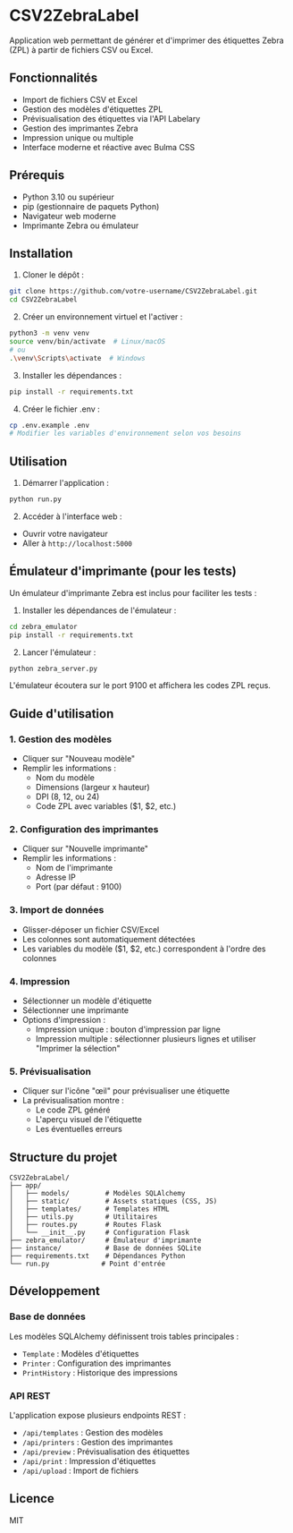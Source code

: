 # CSV2ZebraLabel

Application web permettant de générer et d'imprimer des étiquettes Zebra (ZPL) à partir de fichiers CSV ou Excel.

## Fonctionnalités

- Import de fichiers CSV et Excel
- Gestion des modèles d'étiquettes ZPL
- Prévisualisation des étiquettes via l'API Labelary
- Gestion des imprimantes Zebra
- Impression unique ou multiple
- Interface moderne et réactive avec Bulma CSS

## Prérequis

- Python 3.10 ou supérieur
- pip (gestionnaire de paquets Python)
- Navigateur web moderne
- Imprimante Zebra ou émulateur

## Installation

1. Cloner le dépôt :
```bash
git clone https://github.com/votre-username/CSV2ZebraLabel.git
cd CSV2ZebraLabel
```

2. Créer un environnement virtuel et l'activer :
```bash
python3 -m venv venv
source venv/bin/activate  # Linux/macOS
# ou
.\venv\Scripts\activate  # Windows
```

3. Installer les dépendances :
```bash
pip install -r requirements.txt
```

4. Créer le fichier .env :
```bash
cp .env.example .env
# Modifier les variables d'environnement selon vos besoins
```

## Utilisation

1. Démarrer l'application :
```bash
python run.py
```

2. Accéder à l'interface web :
- Ouvrir votre navigateur
- Aller à `http://localhost:5000`

## Émulateur d'imprimante (pour les tests)

Un émulateur d'imprimante Zebra est inclus pour faciliter les tests :

1. Installer les dépendances de l'émulateur :
```bash
cd zebra_emulator
pip install -r requirements.txt
```

2. Lancer l'émulateur :
```bash
python zebra_server.py
```

L'émulateur écoutera sur le port 9100 et affichera les codes ZPL reçus.

## Guide d'utilisation

### 1. Gestion des modèles

- Cliquer sur "Nouveau modèle"
- Remplir les informations :
  - Nom du modèle
  - Dimensions (largeur x hauteur)
  - DPI (8, 12, ou 24)
  - Code ZPL avec variables ($1, $2, etc.)

### 2. Configuration des imprimantes

- Cliquer sur "Nouvelle imprimante"
- Remplir les informations :
  - Nom de l'imprimante
  - Adresse IP
  - Port (par défaut : 9100)

### 3. Import de données

- Glisser-déposer un fichier CSV/Excel
- Les colonnes sont automatiquement détectées
- Les variables du modèle ($1, $2, etc.) correspondent à l'ordre des colonnes

### 4. Impression

- Sélectionner un modèle d'étiquette
- Sélectionner une imprimante
- Options d'impression :
  - Impression unique : bouton d'impression par ligne
  - Impression multiple : sélectionner plusieurs lignes et utiliser "Imprimer la sélection"

### 5. Prévisualisation

- Cliquer sur l'icône "œil" pour prévisualiser une étiquette
- La prévisualisation montre :
  - Le code ZPL généré
  - L'aperçu visuel de l'étiquette
  - Les éventuelles erreurs

## Structure du projet

```
CSV2ZebraLabel/
├── app/
│   ├── models/         # Modèles SQLAlchemy
│   ├── static/         # Assets statiques (CSS, JS)
│   ├── templates/      # Templates HTML
│   ├── utils.py        # Utilitaires
│   ├── routes.py       # Routes Flask
│   └── __init__.py     # Configuration Flask
├── zebra_emulator/     # Émulateur d'imprimante
├── instance/           # Base de données SQLite
├── requirements.txt    # Dépendances Python
└── run.py             # Point d'entrée
```

## Développement

### Base de données

Les modèles SQLAlchemy définissent trois tables principales :
- `Template` : Modèles d'étiquettes
- `Printer` : Configuration des imprimantes
- `PrintHistory` : Historique des impressions

### API REST

L'application expose plusieurs endpoints REST :
- `/api/templates` : Gestion des modèles
- `/api/printers` : Gestion des imprimantes
- `/api/preview` : Prévisualisation des étiquettes
- `/api/print` : Impression d'étiquettes
- `/api/upload` : Import de fichiers

## Licence

MIT
